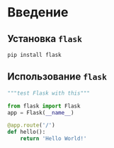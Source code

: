 # Введение


## Установка `flask`

`pip install flask`

## Использование `flask`

```python
"""test Flask with this"""

from flask import Flask
app = Flask(__name__)

@app.route('/')
def hello():
    return 'Hello World!'
```